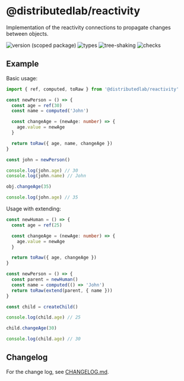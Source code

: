 # @distributedlab/reactivity
Implementation of the reactivity connections to propagate changes between objects.

![version (scoped package)](https://badgen.net/npm/v/@distributedlab/reactivity)
![types](https://badgen.net/npm/types/@distributedlab/reactivity)
![tree-shaking](https://badgen.net/bundlephobia/tree-shaking/@distributedlab/reactivity)
![checks](https://badgen.net/github/checks/distributed-lab/web-kit/main)

## Example

Basic usage:
```ts
import { ref, computed, toRaw } from '@distributedlab/reactivity'

const newPerson = () => {
  const age = ref(30)
  const name = computed('John')

  const changeAge = (newAge: number) => {
    age.value = newAge
  }

  return toRaw({ age, name, changeAge })
}

const john = newPerson()

console.log(john.age) // 30
console.log(john.name) // John

obj.changeAge(35)

console.log(john.age) // 35
```

Usage with extending:

```ts
const newHuman = () => {
  const age = ref(25)

  const changeAge = (newAge: number) => {
    age.value = newAge
  }

  return toRaw({ age, changeAge })
}

const newPerson = () => {
  const parent = newHuman()
  const name = computed(() => 'John')
  return toRaw(extend(parent, { name }))
}

const child = createChild()

console.log(child.age) // 25

child.changeAge(30)

console.log(child.age) // 30
```

## Changelog

For the change log, see [CHANGELOG.md](https://github.com/distributed-lab/web-kit/blob/main/CHANGELOG.md).
